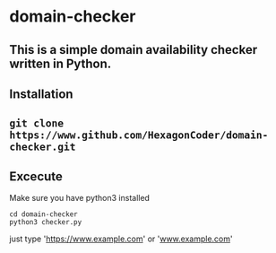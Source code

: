 # domain-checker
This is a simple domain availability checker written in Python.
---
## Installation
```git clone https://www.github.com/HexagonCoder/domain-checker.git```
---
## Excecute
Make sure you have python3 installed
```
cd domain-checker
python3 checker.py
```

just type 'https://www.example.com' or 'www.example.com'
